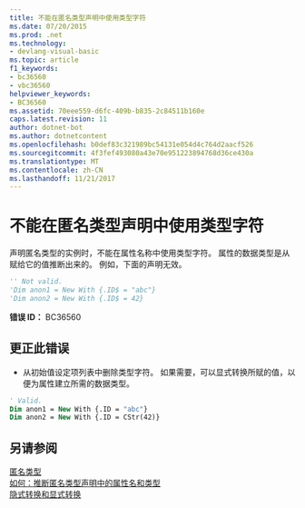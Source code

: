 ```yaml
---
title: 不能在匿名类型声明中使用类型字符
ms.date: 07/20/2015
ms.prod: .net
ms.technology:
- devlang-visual-basic
ms.topic: article
f1_keywords:
- bc36560
- vbc36560
helpviewer_keywords:
- BC36560
ms.assetid: 70eee559-d6fc-409b-b835-2c84511b160e
caps.latest.revision: 11
author: dotnet-bot
ms.author: dotnetcontent
ms.openlocfilehash: b0def83c321989bc54131e054d4c764d2aacf526
ms.sourcegitcommit: 4f3fef493080a43e70e951223894768d36ce430a
ms.translationtype: MT
ms.contentlocale: zh-CN
ms.lasthandoff: 11/21/2017
---
```

# <a name="type-characters-cannot-be-used-in-anonymous-type-declarations"></a>不能在匿名类型声明中使用类型字符
声明匿名类型的实例时，不能在属性名称中使用类型字符。 属性的数据类型是从赋给它的值推断出来的。 例如，下面的声明无效。  
  
```vb  
'' Not valid.  
'Dim anon1 = New With {.ID$ = "abc"}  
'Dim anon2 = New With {.ID$ = 42}  
```  
  
 **错误 ID：** BC36560  
  
## <a name="to-correct-this-error"></a>更正此错误  
  
-   从初始值设定项列表中删除类型字符。 如果需要，可以显式转换所赋的值，以便为属性建立所需的数据类型。  
  
```vb  
' Valid.  
Dim anon1 = New With {.ID = "abc"}  
Dim anon2 = New With {.ID = CStr(42)}  
```  
  
## <a name="see-also"></a>另请参阅  
 [匿名类型](../../visual-basic/programming-guide/language-features/objects-and-classes/anonymous-types.md)  
 [如何：推断匿名类型声明中的属性名和类型](../../visual-basic/programming-guide/language-features/objects-and-classes/how-to-infer-property-names-and-types-in-anonymous-type-declarations.md)  
 [隐式转换和显式转换](../../visual-basic/programming-guide/language-features/data-types/implicit-and-explicit-conversions.md)
